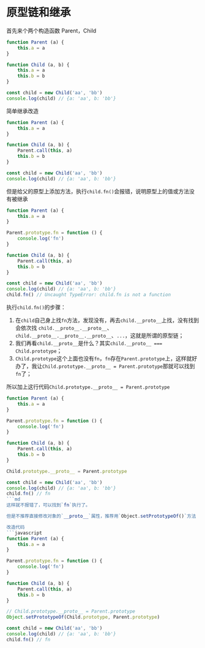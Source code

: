 # 原型链和继承

首先来个两个构造函数 Parent，Child
```javascript
function Parent (a) {
    this.a = a
}

function Child (a, b) {
    this.a = a
    this.b = b
}

const child = new Child('aa', 'bb')
console.log(child) // {a: 'aa', b: 'bb'}
```
简单继承改造
```javascript
function Parent (a) {
    this.a = a
}

function Child (a, b) {
    Parent.call(this, a)
    this.b = b
}

const child = new Child('aa', 'bb')
console.log(child) // {a: 'aa', b: 'bb'}
```
但是给父的原型上添加方法，执行`child.fn()`会报错，说明原型上的值或方法没有被继承
```javascript
function Parent (a) {
    this.a = a
}

Parent.prototype.fn = function () {
    console.log('fn')
}

function Child (a, b) {
    Parent.call(this, a)
    this.b = b
}

const child = new Child('aa', 'bb')
console.log(child) // {a: 'aa', b: 'bb'}
child.fn() // Uncaught TypeError: child.fn is not a function
```
执行`child.fn()`的步骤：
1. 在`child`自己身上找`fn`方法，发现没有，再去`child.__proto__`上找，没有找到会依次找 `child.__proto__.__proto__`、`child.__proto__.__proto__.__proto__`、`...`，这就是所谓的原型链；
2. 我们再看`child.__proto__`是什么？其实`child.__proto__ === Child.prototype`；
3. `Child.prototype`这个上面也没有`fn`，`fn`存在`Parent.prototype`上，这样就好办了，我让`Child.prototype.__proto__ = Parent.prototype`那就可以找到`fn`了；

所以加上这行代码`Child.prototype.__proto__ = Parent.prototype`
```javascript
function Parent (a) {
    this.a = a
}

Parent.prototype.fn = function () {
    console.log('fn')
}

function Child (a, b) {
    Parent.call(this, a)
    this.b = b
}

Child.prototype.__proto__ = Parent.prototype

const child = new Child('aa', 'bb')
console.log(child) // {a: 'aa', b: 'bb'}
child.fn() // fn
```md
这样就不报错了，可以找到`fn`执行了。

但是不推荐直接修改对象的`__proto__`属性，推荐用`Object.setPrototypeOf()`方法

改造代码
```javascript
function Parent (a) {
    this.a = a
}

Parent.prototype.fn = function () {
    console.log('fn')
}

function Child (a, b) {
    Parent.call(this, a)
    this.b = b
}

// Child.prototype.__proto__ = Parent.prototype
Object.setPrototypeOf(Child.prototype, Parent.prototype)

const child = new Child('aa', 'bb')
console.log(child) // {a: 'aa', b: 'bb'}
child.fn() // fn
```